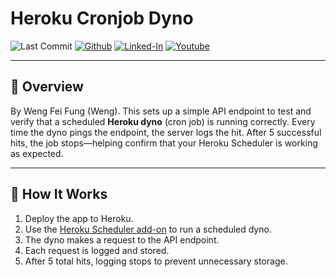 # Heroku Cronjob Dyno
![Last Commit](https://img.shields.io/github/last-commit/Siphon880gh/heroku-cronjob-dyno/main)
<a target="_blank" href="https://github.com/Siphon880gh" rel="nofollow"><img src="https://img.shields.io/badge/GitHub--blue?style=social&logo=GitHub" alt="Github"></a>
<a target="_blank" href="https://www.linkedin.com/in/weng-fung/" rel="nofollow"><img src="https://img.shields.io/badge/LinkedIn-blue?style=flat&logo=linkedin&labelColor=blue" alt="Linked-In"></a>
<a target="_blank" href="https://www.youtube.com/@WayneTeachesCode/" rel="nofollow"><img src="https://img.shields.io/badge/Youtube-red?style=flat&logo=youtube&labelColor=red" alt="Youtube"></a>

---

## 📝 Overview

By Weng Fei Fung (Weng). This sets up a simple API endpoint to test and verify that a scheduled **Heroku dyno** (cron job) is running correctly. Every time the dyno pings the endpoint, the server logs the hit. After 5 successful hits, the job stops—helping confirm that your Heroku Scheduler is working as expected.

---

## 🚀 How It Works

1. Deploy the app to Heroku.
2. Use the [Heroku Scheduler add-on](https://devcenter.heroku.com/articles/scheduler) to run a scheduled dyno.
3. The dyno makes a request to the API endpoint.
4. Each request is logged and stored.
5. After 5 total hits, logging stops to prevent unnecessary storage.